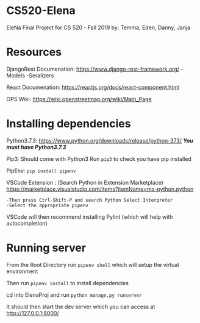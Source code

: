 # CS520-Elena
EleNa Final Project for CS 520 - Fall 2019
by: Temma, Eden, Danny, Janja

# Resources

DjangoRest Documenation: https://www.django-rest-framework.org/
    -Models
    -Seralizers

React Documenation: https://reactjs.org/docs/react-component.html

OPS Wiki: https://wiki.openstreetmap.org/wiki/Main_Page


# Installing dependencies

Python3.7.3: https://www.python.org/downloads/release/python-373/
    ***You must have Python3.7.3***

Pip3: Should come with Python3
    Run `pip3` to check you have pip installed

PipEnv: `pip install pipenv`

VSCode Extension : (Search Python in Extension Marketplace)
https://marketplace.visualstudio.com/items?itemName=ms-python.python

    -Then press Ctrl-Shift-P and search Python Select Interpreter
    -Select the appropriate pipenv

VSCode will then recommend installing Pylint (which will help with autocompletion)


# Running server

From the Root Directory run `pipenv shell` which will setup the virtual environment

Then run `pipenv install` to install dependencies 

cd into ElenaProj and run `python manage.py runserver`

It should then start the dev server which you can access at http://127.0.0.1:8000/



